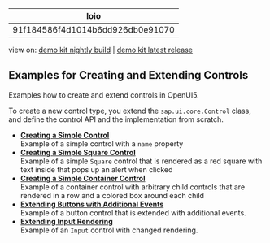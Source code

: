 <!-- loio91f184586f4d1014b6dd926db0e91070 -->

| loio |
| -----|
| 91f184586f4d1014b6dd926db0e91070 |

<div id="loio">

view on: [demo kit nightly build](https://sdk.openui5.org/nightly/#/topic/91f184586f4d1014b6dd926db0e91070) | [demo kit latest release](https://sdk.openui5.org/topic/91f184586f4d1014b6dd926db0e91070)</div>

## Examples for Creating and Extending Controls

Examples how to create and extend controls in OpenUI5.

To create a new control type, you extend the `sap.ui.core.Control` class, and define the control API and the implementation from scratch.

-   **[Creating a Simple Control](Creating_a_Simple_Control_91f02ec.md "Example of a simple control with a name property")**  
Example of a simple control with a `name` property
-   **[Creating a Simple Square Control](Creating_a_Simple_Square_Control_9a6100b.md "Example of a simple Square control that is rendered as a red square
        with text inside that pops up an alert when clicked ")**  
Example of a simple `Square` control that is rendered as a red square with text inside that pops up an alert when clicked
-   **[Creating a Simple Container Control](Creating_a_Simple_Container_Control_39d2564.md "Example of a container control with arbitrary child controls that are rendered in a row
        and a colored box around each child")**  
Example of a container control with arbitrary child controls that are rendered in a row and a colored box around each child
-   **[Extending Buttons with Additional Events](Extending_Buttons_with_Additional_Events_d5b756b.md "Example of a button control that is extended with additional events.")**  
Example of a button control that is extended with additional events.
-   **[Extending Input Rendering](Extending_Input_Rendering_bcee26a.md "Example of an Input control with changed rendering.")**  
Example of an `Input` control with changed rendering.

